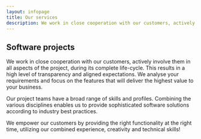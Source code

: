 ```yaml
---
layout: infopage
title: Our services
description: We work in close cooperation with our customers, actively involve them in all aspects of the project, during its complete life-cycle. This results in a high level of transparency and aligned expectations.
---
```


## Software projects
We work in close cooperation with our customers, actively involve them in all aspects of the project, during its complete life-cycle. This results in a high level of transparency and aligned expectations. We analyse your requirements and focus on the features that will deliver the highest value to your business.

Our project teams have a broad range of skills and profiles. Combining the various disciplines enables us to provide sophisticated software solutions according to industry best practices.

We empower our customers by providing the right functionality at the right time, utilizing our combined experience, creativity and technical skills!

